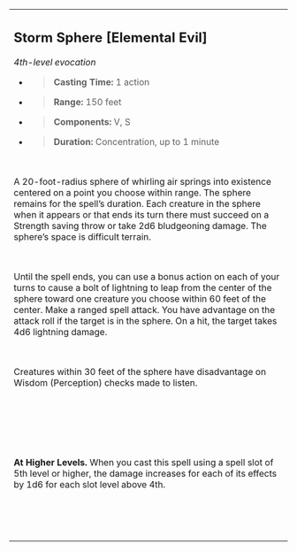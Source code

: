<table><tbody><tr class="odd"><td><h2 id="storm-sphere-elemental-evil"><strong>Storm Sphere</strong> [Elemental Evil]</h2><p><em>4th-level evocation</em></p><ul><li><blockquote><p><strong>Casting Time:</strong> 1 action</p></blockquote></li><li><blockquote><p><strong>Range:</strong> 150 feet</p></blockquote></li><li><blockquote><p><strong>Components:</strong> V, S</p></blockquote></li><li><blockquote><p><strong>Duration:</strong> Concentration, up to 1 minute</p></blockquote></li></ul><p> </p><p>A 20-foot-radius sphere of whirling air springs into existence centered on a point you choose within range. The sphere remains for the spell’s duration. Each creature in the sphere when it appears or that ends its turn there must succeed on a Strength saving throw or take 2d6 bludgeoning damage. The sphere’s space is difficult terrain.</p><p> </p><p>Until the spell ends, you can use a bonus action on each of your turns to cause a bolt of lightning to leap from the center of the sphere toward one creature you choose within 60 feet of the center. Make a ranged spell attack. You have advantage on the attack roll if the target is in the sphere. On a hit, the target takes 4d6 lightning damage.</p><p> </p><p>Creatures within 30 feet of the sphere have disadvantage on Wisdom (Perception) checks made to listen.</p><p> </p><p> </p><p> </p><p><strong>At Higher Levels.</strong> When you cast this spell using a spell slot of 5th level or higher, the damage increases for each of its effects by 1d6 for each slot level above 4th.</p><p> </p><p> </p></td></tr></tbody></table>